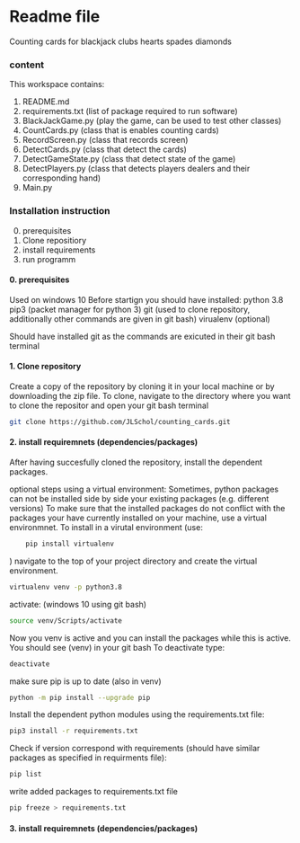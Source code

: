 # Readme file

Counting cards for blackjack
clubs hearts spades diamonds

### content
This workspace contains:
1. README.md 
2. requirements.txt (list of package required to run software)
3. BlackJackGame.py (play the game, can be used to test other classes)
3. CountCards.py (class that is enables counting cards)
4. RecordScreen.py (class that records screen)
5. DetectCards.py (class that detect the cards)
6. DetectGameState.py (class that detect state of the game)
7. DetectPlayers.py (class that detects players dealers and their corresponding hand)
5. Main.py





### Installation instruction
0. prerequisites
1. Clone repositiory
2. install requirements
3. run programm

#### 0. prerequisites
Used on windows 10
Before startign you should have installed:
python 3.8
pip3 (packet manager for python 3)
git (used to clone repository, additionally other commands are given in git bash)
virualenv (optional)

Should have installed git as the commands are exicuted in their git bash terminal



#### 1. Clone repository
Create a copy of the repository by cloning it in your local machine or by downloading the zip file.
To clone, navigate to the directory where you want to clone the repositor and open your git bash terminal
```bash
git clone https://github.com/JLSchol/counting_cards.git
```

#### 2. install requiremnets (dependencies/packages)
After having succesfully cloned the repository, install the dependent packages.

optional steps using a virtual environment:
Sometimes, python packages can not be installed side by side your existing packages (e.g. different versions)
To make sure that the installed packages do not conflict with the packages your have currently installed on your machine, use a virtual environmnet.
To install in a virutal environment (use:
```bash 
	pip install virtualenv
```
) 
navigate to the top of your project directory and create the virtual environment.
```bash
virtualenv venv -p python3.8
```
activate: (windows 10 using git bash)
```bash
source venv/Scripts/activate
```
Now you venv is active and you can install the packages while this is active. You should see (venv) in your git bash
To deactivate type:
```bash
deactivate
```

make sure pip is up to date (also in venv)
```bash
python -m pip install --upgrade pip
```

Install the dependent python modules using the requirements.txt file:
```bash
pip3 install -r requirements.txt
```

Check if version correspond with requirements (should have similar packages as specified in requirments file):
```bash
pip list
```

write added packages to requirements.txt file
```bash
pip freeze > requirements.txt
```

#### 3. install requiremnets (dependencies/packages)